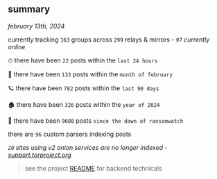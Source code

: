 
## summary
_february 13th, 2024_

currently tracking `163` groups across `299` relays & mirrors - _`97` currently online_

⏲ there have been `22` posts within the `last 24 hours`

🦈 there have been `133` posts within the `month of february`

🪐 there have been `782` posts within the `last 90 days`

🏚 there have been `326` posts within the `year of 2024`

🦕 there have been `9608` posts `since the dawn of ransomwatch`

there are `96` custom parsers indexing posts

_`20` sites using v2 onion services are no longer indexed - [support.torproject.org](https://support.torproject.org/onionservices/v2-deprecation/)_

> see the project [README](https://github.com/joshhighet/ransomwatch#ransomwatch--) for backend technicals
